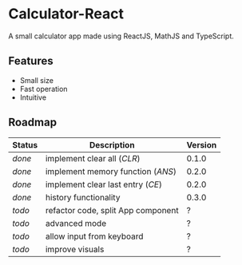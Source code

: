 # Calculator-React

A small calculator app made using ReactJS, MathJS and TypeScript.

## Features
- Small size
- Fast operation
- Intuitive

## Roadmap

| Status | Description                        | Version |
| ------ | ---------------------------------- | ------- |
| *done* | implement clear all (*CLR*)        | 0.1.0   |
| *done* | implement memory function (*ANS*)  | 0.2.0   |
| *done* | implement clear last entry (*CE*)  | 0.2.0   |
| *done* | history functionality              | 0.3.0   |
| *todo* | refactor code, split App component | ?       |
| *todo* | advanced mode                      | ?       |
| *todo* | allow input from keyboard          | ?       |
| *todo* | improve visuals                    | ?       |
